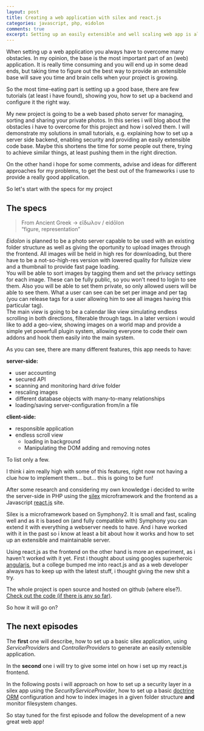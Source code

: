 ```yaml
---
layout: post
title: Creating a web application with silex and react.js
categories: javascript, php, eidolon
comments: true
excerpt: Setting up an easily extensible and well scaling web app is always a pain in the a**. In this series I will blog about setting up and get running my new project 'Eidolon'. A web based photo managment tool.
---
```


When setting up a web application you always have to overcome many obstacles. In my opinion, the base is the most important part of an (web) application. It is really time consuming and you will end up in some dead ends, but taking time to figure out the best way to provide an extensible base will save you time and brain cells when your project is growing.

So the most time-eating part is setting up a good base, there are few tutorials (at least i have found), showing you, how to set up a backend and configure it the right way.

My new project is going to be a web based photo server for managing, sorting and sharing your private photos. In this series i will blog about the obstacles i have to overcome for this project and how i solved them. I will demonstrate my solutions in small tutorials, e.g. explaining how to set up a server side backend, enabling security and providing an easily extensible code base. Maybe this shortens the time for some people out there, trying to achieve similar things, at least pushing them in the right direction.

On the other hand i hope for some comments, advise and ideas for different approaches for my problems, to get the best out of the frameworks i use to provide a really good application.

So let's start with the specs for my project

## The specs

<blockquote class="cite">From Ancient Greek → εἴδωλον / eídōlon</br>  
“figure, representation”</blockquote>

*Eidolon* is planned to be a photo server capable to be used with an existing folder structure as well as giving the oportunity to upload images through the frontend. All images will be held in high res for downloading, but there have to be a not-so-high-res version with lowered quality for fullsize view and a thumbnail to provide fast page loading.  
You will be able to sort images by tagging them and set the privacy settings for each image. These can be fully public, so you won't need to login to see them. Also you will be able to set them private, so only allowed users will be able to see them. What a user can see can be set per image and per tag (you can release tags for a user allowing him to see all images having this particular tag).  
The main view is going to be a calendar like view simulating endless scrolling in both directions, filterable through tags. In a later version i would like to add a geo-view, showing images on a world map and provide a simple yet powerfull plugin system, allowing everyone to code their own addons and hook them easily into the main system.

As you can see, there are many different features, this app needs to have:

**server-side:**  

- user accounting
- secured API
- scanning and monitoring hard drive folder
- rescaling images
- different database objects with many-to-many relationships
- loading/saving server-configuration from/in a file 

**client-side:**  

- responsible application
- endless scroll view
    + loading in background
    + Manipulating the DOM adding and removing notes

To list only a few.

I think i aim really high with some of this features, right now not having a clue how to implement them... but... this is going to be fun!

After some research and considering my own knowledge i decided to write the server-side in PHP using the [silex](http://silex.sensiolabs.org/) microframework and the frontend as a Javascript [react.js](https://facebook.github.io/react/) site.

Silex is a microframework based on Symphony2. It is small and fast, scaling well and as it is based on (and fully compatible with) Symphony you can extend it with everything a webserver needs to have. And i have worked with it in the past so i know at least a bit about how it works and how to set up an extensible and maintainable server.

Using react.js as the frontend on the other hand is more an experiment, as i haven't worked with it yet. First i thought about using googles superheroic [angularjs](https://angularjs.org/), but a college bumped me into react.js and as a web developer always has to keep up with the latest stuff, i thought giving the new shit a try.

The whole project is open source and hosted on github (where else?). [Check out the code (if there is any so far)](https://github.com/pyriand3r/eidolon).

So how it will go on?

## The next episodes

The **first** one will describe, how to set up a basic silex application, using *ServiceProvider*s and *ControllerProvider*s to generate an easily extensible application.

In the **second** one i will try to give some intel on how i set up my react.js frontend.

In the following posts i will approach on how to set up a security layer in a silex app using the *SecurityServiceProvider*, how to set up a basic [doctrine ORM](http://www.doctrine-project.org/) configuration and how to index images in a given folder structure **and** monitor filesystem changes.

So stay tuned for the first episode and follow the development of a new great web app!
